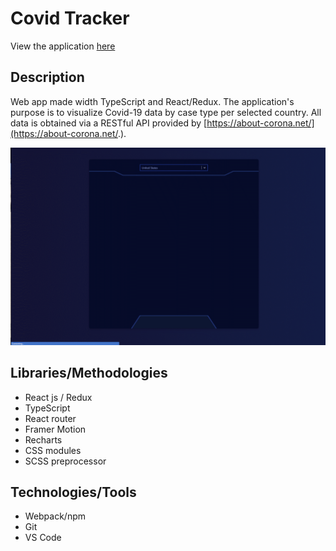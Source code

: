 # Covid Tracker

View the application [here](https://kennybecerra.github.io/covid_tracker/)

## Description

Web app made width TypeScript and React/Redux. The application's purpose is to visualize Covid-19 data by case type per selected country. All data is obtained via a RESTful API provided by [https://about-corona.net/](https://about-corona.net/.).

![Website Screenshot](https://github.com/kennybecerra/covid_tracker/blob/master/src/assets/images/CovidTrackerDemo.gif 'Covid Tracker')

## Libraries/Methodologies

- React js / Redux
- TypeScript
- React router
- Framer Motion
- Recharts
- CSS modules
- SCSS preprocessor

## Technologies/Tools

- Webpack/npm
- Git
- VS Code
